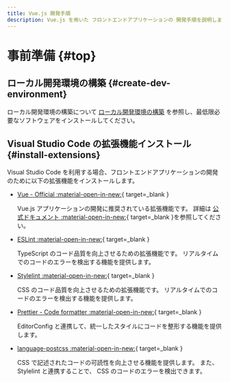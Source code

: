 ```yaml
---
title: Vue.js 開発手順
description: Vue.js を用いた フロントエンドアプリケーションの 開発手順を説明します。
---
```


# 事前準備 {#top}

## ローカル開発環境の構築 {#create-dev-environment}

ローカル開発環境の構築について [ローカル開発環境の構築](../local-environment/index.md) を参照し、最低限必要なソフトウェアをインストールしてください。

## Visual Studio Code の拡張機能インストール {#install-extensions}

Visual Studio Code を利用する場合、フロントエンドアプリケーションの開発のために以下の拡張機能をインストールします。

- [Vue - Official :material-open-in-new:](https://marketplace.visualstudio.com/items?itemName=Vue.volar){ target=_blank }

    Vue.js アプリケーションの開発に推奨されている拡張機能です。
    詳細は [公式ドキュメント :material-open-in-new:](https://ja.vuejs.org/guide/scaling-up/tooling#ide-support){ target=_blank }を参照してください。

- [ESLint :material-open-in-new:](https://marketplace.visualstudio.com/items?itemName=dbaeumer.vscode-eslint){ target=_blank }

    TypeScript のコード品質を向上させるための拡張機能です。
    リアルタイムでのコードのエラーを検出する機能を提供します。

- [Stylelint :material-open-in-new:](https://marketplace.visualstudio.com/items?itemName=stylelint.vscode-stylelint){ target=_blank }

    CSS のコード品質を向上させるための拡張機能です。
    リアルタイムでのコードのエラーを検出する機能を提供します。

- [Prettier - Code formatter :material-open-in-new:](https://marketplace.visualstudio.com/items?itemName=esbenp.prettier-vscode){ target=_blank }

     EditorConfig と連携して、統一したスタイルにコードを整形する機能を提供します。

- [language-postcss :material-open-in-new:](https://marketplace.visualstudio.com/items?itemName=cpylua.language-postcss){ target=_blank }

    CSS で記述されたコードの可読性を向上させる機能を提供します。
    また、 Stylelint と連携することで、 CSS のコードのエラーを検出できます。

